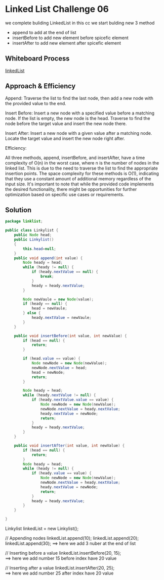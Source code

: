 # Linked List Challenge 06
 we complete buliding LinkedList in this cc we start bulding new 3 method 
 - append to add at the end of list 
 - insertBefore to add new element before spicefic element
 - insertAfter to add new element after spicefic element

## Whiteboard Process
[linkedList](./Screenshot%20(426).png)

## Approach & Efficiency
Append: Traverse the list to find the last node, then add a new node with the provided value to the end.

Insert Before: Insert a new node with a specified value before a matching node. If the list is empty, the new node is the head. Traverse to find the node before the target value and insert the new node there.

Insert After: Insert a new node with a given value after a matching node. Locate the target value and insert the new node right after.

Efficiency:

All three methods, append, insertBefore, and insertAfter, have a time complexity of O(n) in the worst case, where n is the number of nodes in the linked list. This is due to the need to traverse the list to find the appropriate insertion points.
The space complexity for these methods is O(1), indicating that they use a constant amount of additional memory regardless of the input size.
It's important to note that while the provided code implements the desired functionality, there might be opportunities for further optimization based on specific use cases or requirements.  


## Solution
```Java
package linklist;

public class Linkylist {
    public Node head;
    public Linkylist()
    {
        this.head=null;
    } 
    public void append(int value) {
        Node heady = head;
        while (heady != null) {
            if (heady.nextValue == null) {
                break;
            }
            heady = heady.nextValue;
        }

        Node newVaule = new Node(value);
        if (heady == null) {
            head = newVaule;
        } else {
            heady.nextValue = newVaule;
        }
    }

    public void insertBefore(int value, int newValue) {
        if (head == null) {
            return;
        }

        if (head.value == value) {
            Node newNode = new Node(newValue);
            newNode.nextValue = head;
            head = newNode;
            return;
        }

        Node heady = head;
        while (heady.nextValue != null) {
            if (heady.nextValue.value == value) {
                Node newNode = new Node(newValue);
                newNode.nextValue = heady.nextValue;
                heady.nextValue = newNode;
                return;
            }
            heady = heady.nextValue;
        }
    }

    public void insertAfter(int value, int newValue) {
        if (head == null) {
            return;
        }
        Node heady = head;
        while (heady != null) {
            if (heady.value == value) {
                Node newNode = new Node(newValue);
                newNode.nextValue = heady.nextValue;
                heady.nextValue = newNode;
                return;
            }
            heady = heady.nextValue;
        }
    }

}
```
Linkylist linkedList = new Linkylist();

// Appending nodes
linkedList.append(10);
linkedList.append(20);
linkedList.append(30);
==> here we add 3 nuber at the end of list

// Inserting before a value
linkedList.insertBefore(20, 15);  
==> here we add number 15 before index have 20 value

// Inserting after a value
linkedList.insertAfter(20, 25);   
==> here we add number 25 after index have 20 value


